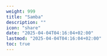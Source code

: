 ```yaml
---
weight: 999
title: "Samba"
description: ""
icon: "share"
date: "2025-04-04T04:16:04+02:00"
lastmod: "2025-04-04T04:16:04+02:00"
toc: true
---
```

